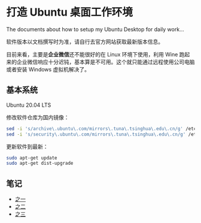 # 打造 Ubuntu 桌面工作环境
The documents about how to setup my Ubuntu Desktop for daily work...

软件版本以文档撰写时为准，请自行去官方网站获取最新版本信息。

目前来看，主要是**企业微信**还不能很好的在 Linux 环境下使用，利用 Wine 跑起来的企业微信响应十分迟钝，基本算是不可用。这个就只能通过远程使用公司电脑或者安装 Windows 虚拟机解决了。



## 基本系统

Ubuntu 20.04 LTS

修改软件仓库为国内镜像：
```bash
sed -i 's/archive\.ubuntu\.com/mirrors\.tuna\.tsinghua\.edu\.cn/g' /etc/apt/sources.list
sed -i 's/security\.ubuntu\.com/mirrors\.tuna\.tsinghua\.edu\.cn/g' /etc/apt/sources.list
```

更新软件到最新：
```bash
sudo apt-get update
sudo apt-get dist-upgrade
```



## 笔记

* [之一](./001.md)
* [之二](./002.md)
* [之三](./003.md)